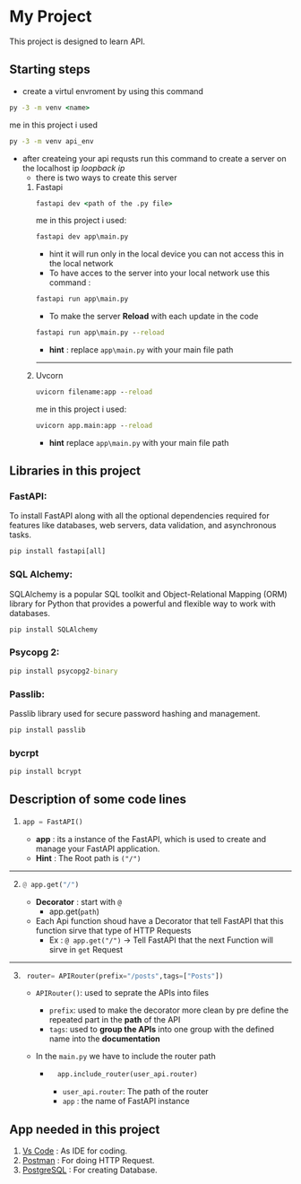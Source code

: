 # My Project

This project is designed to learn API.

## Starting steps

- create a virtul envroment by using this command 
```cmd 
py -3 -m venv <name>
```
me in this project i used 
```cmd
py -3 -m venv api_env
 ```

- after createing your api requsts run this command to create a server on the localhost ip *loopback ip*
    - there is two ways to create this server 
    1. Fastapi 
        ```cmd 
        fastapi dev <path of the .py file>
        ```
        me in this project i used:
        ``` cmd
        fastapi dev app\main.py
        ```
        - hint it will run only in the local device you can not access this in the local network 
        - To have acces to the server into your local network use this command :
        ``` cmd
        fastapi run app\main.py
        ```
        - To make the server **Reload** with each update in the code 
        ``` cmd
        fastapi run app\main.py --reload
        ```
       - __hint__ : replace `app\main.py` with your main file path
        -------
    2. Uvcorn
        ```cmd
        uvicorn filename:app --reload
        ```
        me in this project i used:
        ```cmd
        uvicorn app.main:app --reload
        ```
        - __hint__ replace `app\main.py` with your main file path
## Libraries in this project
### FastAPI:
To install FastAPI along with all the optional dependencies required for features like databases, web servers, data validation, and asynchronous tasks.
```cmd
pip install fastapi[all]
```

### SQL Alchemy:
SQLAlchemy is a popular SQL toolkit and Object-Relational Mapping (ORM) library for Python that provides a powerful and flexible way to work with databases.

```cmd
pip install SQLAlchemy
```
### Psycopg 2:

``` cmd
pip install psycopg2-binary
```
### Passlib:
Passlib library used for secure password hashing and management.
```cmd 
pip install passlib
```
### bycrpt 
```cmd 
pip install bcrypt
```

## Description of some code lines

1.  ```python
    app = FastAPI()
    ```
    - __app__ : its a instance of the FastAPI, which is used to create and manage your FastAPI application.
    - __Hint__ : The Root path is `("/")`
-------------------

 2. ``` python 
    @ app.get("/")
    ```
    -  __Decorator__ : start with `@`   
        - app.get(`path`)
    - Each Api function shoud have a Decorator that tell FastAPI that this function sirve that type of HTTP Requests
        - Ex : `@ app.get("/")` -> Tell FastAPI that the next Function will sirve in `get` Request 
----------------------
3. ```python 
    router= APIRouter(prefix="/posts",tags=["Posts"])
    ```
   - `APIRouter()`: used to seprate the APIs into files 
        - `prefix`: used to make the decorator more clean by pre define the repeated part in the __path__ of the API    
        - `tags`: used to __group the APIs__ into one group with the defined name into the __documentation__

    - In the `main.py` we have to include the router path 
        - ```python 
            app.include_router(user_api.router)
            ```
            - `user_api.router`: The path of the router
            - `app` : the name of FastAPI instance


## App needed in this project
1. [Vs Code](https://code.visualstudio.com/download) : As IDE for coding.
2. [Postman](https://www.postman.com/downloads/) : For doing HTTP Request.
3. [PostgreSQL](https://www.postgresql.org/download/) : For creating Database.


